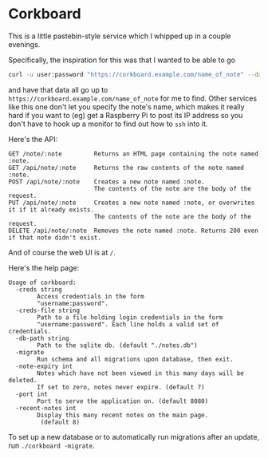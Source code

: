 # Corkboard

This is a little pastebin-style service which I whipped up in a couple evenings.

Specifically, the inspiration for this was that I wanted to be able to go

```sh
curl -u user:password "https://corkboard.example.com/name_of_note" --data-binary "Some information, or maybe @filename.txt"
```

and have that data all go up to `https://corkboard.example.com/name_of_note` for me to find.
Other services like this one don't let you specify the note's name, which makes it really hard if you want to (eg) get a Raspberry Pi to post its IP address so you don't have to hook up a monitor to find out how to `ssh` into it.

Here's the API:

```
GET /note/:note         Returns an HTML page containing the note named :note.
GET /api/note/:note     Returns the raw contents of the note named :note.
POST /api/note/:note    Creates a new note named :note.
                        The contents of the note are the body of the request.
PUT /api/note/:note     Creates a new note named :note, or overwrites it if it already exists.
                        The contents of the note are the body of the request.
DELETE /api/note/:note  Removes the note named :note. Returns 200 even if that note didn't exist.
```

And of course the web UI is at `/`.

Here's the help page:

```
Usage of corkboard:
  -creds string
        Access credentials in the form
        "username:password".
  -creds-file string
        Path to a file holding login credentials in the form
        "username:password". Each line holds a valid set of credentials.
  -db-path string
        Path to the sqlite db. (default "./notes.db")
  -migrate
        Run schema and all migrations upon database, then exit.
  -note-expiry int
        Notes which have not been viewed in this many days will be deleted.
        If set to zero, notes never expire. (default 7)
  -port int
        Port to serve the application on. (default 8080)
  -recent-notes int
        Display this many recent notes on the main page.
         (default 8)
```

To set up a new database or to automatically run migrations after an update, run `./corkboard -migrate`.
